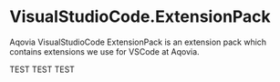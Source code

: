 # VisualStudioCode.ExtensionPack

Aqovia VisualStudioCode ExtensionPack is an extension pack which contains extensions we use for VSCode at Aqovia.


TEST TEST TEST
